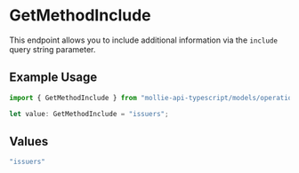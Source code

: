 # GetMethodInclude

This endpoint allows you to include additional information via the
`include` query string parameter.

## Example Usage

```typescript
import { GetMethodInclude } from "mollie-api-typescript/models/operations";

let value: GetMethodInclude = "issuers";
```

## Values

```typescript
"issuers"
```
